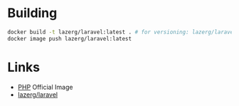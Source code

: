 # Building

```bash
docker build -t lazerg/laravel:latest . # for versioning: lazerg/laravel:php81
docker image push lazerg/laravel:latest
```

# Links 

- [PHP](https://hub.docker.com/_/php) Official Image
- [lazerg/laravel](https://hub.docker.com/r/lazerg/laravel)